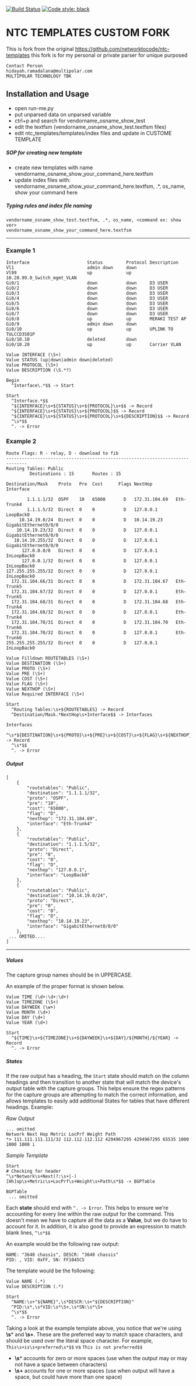 [![Build Status](https://travis-ci.org/networktocode/ntc-templates.svg?branch=master)](https://travis-ci.org/networktocode/ntc-templates)
[![Code style: black](https://img.shields.io/badge/code%20style-black-000000.svg)](https://github.com/ambv/black)

NTC TEMPLATES CUSTOM FORK
=============
This is fork from the original https://github.com/networktocode/ntc-templates
this fork is for my personal or private parser for unique purposed

```
Contact Person
hidayah.ramadalana@multipolar.com
MULTIPOLAR TECHNOLOGY TBK
```


Installation and Usage
----------------------
- open run-me.py
- put unparsed data on unparsed variable
- ctrl+p and search for vendorname_osname_show_test
- edit the textfsm (vendorname_osname_show_test.textfsm files)
- edit ntc_templates/templates/index files and update in CUSTOME TEMPLATE


##### SOP for creating new template
- create new templates with name vendorname_osname_show_your_command_here.textfsm
- update index files with: vendorname_osname_show_your_command_here.textfsm, .*, os_name, show your command here

##### Typing rules and index file naming
```
vendorname_osname_show_test.textfsm, .*, os_name, <command ex: show ver>
vendorname_osname_show_your_command_here.textfsm
```
-----

### Example 1
```
Interface                      Status         Protocol Description
Vl1                            admin down     down     
Vl99                           up             up       10.20.99.0_Switch_mgmt_VLAN
Gi0/1                          down           down     D3 USER
Gi0/2                          down           down     D3 USER
Gi0/3                          down           down     D3 USER
Gi0/4                          down           down     D3 USER
Gi0/5                          down           down     D3 USER
Gi0/6                          down           down     D3 USER
Gi0/7                          down           down     D3 USER
Gi0/8                          up             up       MERAKI TEST AP
Gi0/9                          admin down     down     
Gi0/10                         up             up       UPLINK TO TULCCD3S01P
Gi0/10.10                      deleted        down
Gi0/10.20                      up             up       Carrier VLAN
```
```
Value INTERFACE (\S+)
Value STATUS (up|down|admin down|deleted)
Value PROTOCOL (\S+)
Value DESCRIPTION (\S.*?)

Begin
  ^Interface\.*$$ -> Start

Start
  ^Interface.*$$
  ^${INTERFACE}\s+${STATUS}\s+${PROTOCOL}\s+$$ -> Record
  ^${INTERFACE}\s+${STATUS}\s+${PROTOCOL}$$ -> Record
  ^${INTERFACE}\s+${STATUS}\s+${PROTOCOL}\s+${DESCRIPTION}$$ -> Record
  ^\s*$$
  ^. -> Error
```


### Example 2
```
Route Flags: R - relay, D - download to fib
------------------------------------------------------------------------------
Routing Tables: Public
         Destinations : 15       Routes : 15       

Destination/Mask    Proto   Pre  Cost      Flags NextHop         Interface

        1.1.1.1/32  OSPF    10   65000       D   172.31.104.69   Eth-Trunk4
        1.1.1.5/32  Direct  0    0           D   127.0.0.1       LoopBack0
     10.14.19.0/24  Direct  0    0           D   10.14.19.23     GigabitEthernet0/0/0
    10.14.19.23/32  Direct  0    0           D   127.0.0.1       GigabitEthernet0/0/0
   10.14.19.255/32  Direct  0    0           D   127.0.0.1       GigabitEthernet0/0/0
      127.0.0.0/8   Direct  0    0           D   127.0.0.1       InLoopBack0
      127.0.0.1/32  Direct  0    0           D   127.0.0.1       InLoopBack0
127.255.255.255/32  Direct  0    0           D   127.0.0.1       InLoopBack0
  172.31.104.66/31  Direct  0    0           D   172.31.104.67   Eth-Trunk5
  172.31.104.67/32  Direct  0    0           D   127.0.0.1       Eth-Trunk5
  172.31.104.68/31  Direct  0    0           D   172.31.104.68   Eth-Trunk4
  172.31.104.68/32  Direct  0    0           D   127.0.0.1       Eth-Trunk4
  172.31.104.70/31  Direct  0    0           D   172.31.104.70   Eth-Trunk6
  172.31.104.70/32  Direct  0    0           D   127.0.0.1       Eth-Trunk6
255.255.255.255/32  Direct  0    0           D   127.0.0.1       InLoopBack0
```
```
Value Filldown ROUTETABLES (\S+)
Value DESTINATION (\S+)
Value PROTO (\S+)
Value PRE (\S+)
Value COST (\S+)
Value FLAG (\S+)
Value NEXTHOP (\S+)
Value Required INTERFACE (\S+)

Start
  ^Routing Tables:\s+${ROUTETABLES} -> Record
  ^Destination/Mask.*NextHop\s+Interface$$ -> Interfaces

Interfaces
  ^\s*${DESTINATION}\s+${PROTO}\s+${PRE}\s+${COST}\s+${FLAG}\s+${NEXTHOP}\s+${INTERFACE}.*$$ -> Record
  ^\s*$$
  ^. -> Error
```
##### Output
```
[
    {
        "routetables": "Public",
        "destination": "1.1.1.1/32",
        "proto": "OSPF",
        "pre": "10",
        "cost": "65000",
        "flag": "D",
        "nexthop": "172.31.104.69",
        "interface": "Eth-Trunk4"
    },
    {
        "routetables": "Public",
        "destination": "1.1.1.5/32",
        "proto": "Direct",
        "pre": "0",
        "cost": "0",
        "flag": "D",
        "nexthop": "127.0.0.1",
        "interface": "LoopBack0"
    },
    {
        "routetables": "Public",
        "destination": "10.14.19.0/24",
        "proto": "Direct",
        "pre": "0",
        "cost": "0",
        "flag": "D",
        "nexthop": "10.14.19.23",
        "interface": "GigabitEthernet0/0/0"
    },
 ... OMITED....
]
```


---

##### Values

The capture group names should be in UPPERCASE.

An example of the proper format is shown below.

```
Value TIME (\d+:\d+:\d+)
Value TIMEZONE (\S+)
Value DAYWEEK (\w+)
Value MONTH (\d+)
Value DAY (\d+)
Value YEAR (\d+)

Start
  ^${TIME}\s+${TIMEZONE}\s+${DAYWEEK}\s+${DAY}/${MONTH}/${YEAR} -> Record
  ^. -> Error
```
##### States

If the raw output has a heading, the `Start` state should match on the column headings and then transition to another state that will match the device's output table with the capture groups. This helps ensure the regex patterns for the capture groups are attempting to match the correct information, and allows templates to easily add additional States for tables that have different headings. 
Example:

*Raw Output*
```
... omitted
Network Next Hop Metric LocPrf Weight Path
*> 111.111.111.111/32 112.112.112.112 4294967295 4294967295 65535 1000 1000 1000 i
```

*Sample Template*
```
Start
# Checking for header
^\s*Network\s+Next(?:\s+|-)[Hh]op\s+Metric\s+LocPrf\s+Weight\s+Path\s*$$ -> BGPTable

BGPTable
 ... omitted
```

Each **state** should end with `^. -> Error`. This helps to ensure we're accounting for every line within the raw output for the command. This doesn't mean we have to capture all the data as a **Value**, but we do have to account for it. In addition, it is also good to provide an expression to match blank lines, `^\s*$$`

An example would be the following raw output:
```
NAME: "3640 chassis", DESCR: "3640 chassis"
PID: , VID: 0xFF, SN: FF1045C5
```

The template would be the following:
```
Value NAME (.*)
Value DESCRIPTION (.*)

Start
  ^NAME:\s+"${NAME}",\s*DESCR:\s+"${DESCRIPTION}"
  ^PID:\s*,\s*VID:\s*\S+,\s*SN:\s*\S+
  ^\s*$$
  ^. -> Error
```

Taking a look at the example template above, you notice that we're using **\s*** and **\s+**. These are the preferred way to match space characters, and should be used over the literal space character. For example, `This\s+is\s+preferred\s*$$` vs `This is not preferred$$`

- **\s*** accounts for zero or more spaces (use when the output may or may not have a space between characters)
- **\s+** accounts for one or more spaces (use when output will have a space, but could have more than one space)

